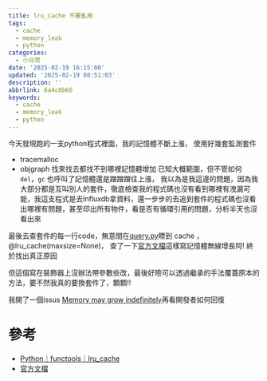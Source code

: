 ```yaml
---
title: lru_cache 不要亂用
tags:
  - cache
  - memory_leak
  - python
categories:
  - 小日常
date: '2025-02-19 16:15:00'
updated: '2025-02-19 08:51:03'
description: ''
abbrlink: 6a4c0b66
keywords:
  - cache
  - memory_leak
  - python
---
```

 今天發現跑的一支python程式裡面，我的記憶體不斷上漲，
 使用好幾套監測套件
 - tracemalloc
 - objgraph
 找來找去都找不到哪裡記憶體增加
 已知大概範圍，但不管如何 `del`，`gc` 也呼叫了記憶體還是蹭蹭蹭往上漲，
 我以為是我這邊的問題，因為我大部分都是互叫別人的套件，徹底檢查我的程式碼也沒有看到哪裡有洩漏可能，我這支程式是去Influxdb拿資料，還一步步的去追到套件的程式碼也沒看出哪裡有問題，甚至印出所有物件，看是否有循環引用的問題，分析半天也沒看出來
 <!-- more -->
 
最後去查套件的每一行code，無意間在[query.py](https://github.com/Javidjms/influxable/blob/develop/influxable/db/query.py)瞟到 cache ，@lru_cache(maxsize=None)， 查了一下[官方文檔](https://docs.python.org/zh-tw/3/library/functools.html#functools.lru_cache)這樣寫記憶體無線增長阿!
終於找出真正原因

但這個寫在裝飾器上沒辦法帶參數些改，最後好險可以透過繼承的手法覆蓋原本的方法，要不然我真的要換套件了，顆顆!!

我開了一個issus [Memory may grow indefinitely](https://github.com/Javidjms/influxable/issues/31)再看開發者如何回復
# 參考
+ [Python｜functools｜lru_cache](https://medium.com/@jepersyne/python-functools-lru-cache-d5cb632df710)
+ [官方文檔](https://docs.python.org/zh-tw/3/library/functools.html#functools.lru_cache)